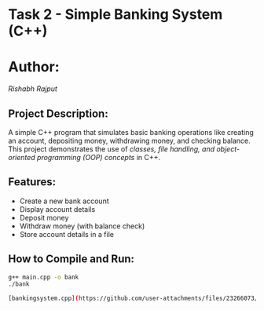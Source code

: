 # Task 2 - Simple Banking System (C++)

# Author:
*Rishabh Rajput*

## Project Description:
A simple C++ program that simulates basic banking operations like creating an account, depositing money, withdrawing money, and checking balance.  
This project demonstrates the use of *classes, file handling, and object-oriented programming (OOP) concepts* in C++.

## Features:
- Create a new bank account  
- Display account details  
- Deposit money  
- Withdraw money (with balance check)  
- Store account details in a file  

## How to Compile and Run:
```bash
g++ main.cpp -o bank
./bank

[bankingsystem.cpp](https://github.com/user-attachments/files/23266073/bankingsystem.cpp)
